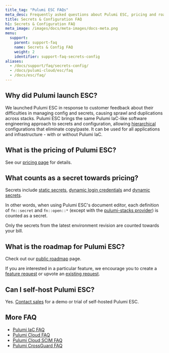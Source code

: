 ```yaml
---
title_tag: "Pulumi ESC FAQs"
meta_desc: Frequently asked questions about Pulumi ESC, pricing and roadmap.
title: Secrets & Configuration FAQ
h1: Secrets & Configuration FAQ
meta_image: /images/docs/meta-images/docs-meta.png
menu:
  support:
    parent: support-faq
    name: Secrets & Config FAQ
    weight: 2
    identifier: support-faq-secrets-config
aliases:
  - /docs/support/faq/secrets-config/
  - /docs/pulumi-cloud/esc/faq
  - /docs/esc/faq/
---
```


## Why did Pulumi launch ESC?

We launched Pulumi ESC in response to customer feedback about their difficulties in managing config and secrets, causing sprawl and duplications across stacks. Pulumi ESC brings the same Pulumi IaC-like software engineering approach to secrets and configuration, allowing [hierarchical](/docs/esc/#configuration-as-code) configurations that eliminate copy/paste. It can be used for all applications and infrastructure - with or without Pulumi IaC.

## What is the pricing of Pulumi ESC?

See our [pricing page](https://www.pulumi.com/pricing/) for details.

## What counts as a secret towards pricing?

Secrets include [static secrets](/docs/esc/get-started/store-and-retrieve-secrets/), [dynamic login credentials](/docs/esc/integrations/dynamic-login-credentials/) and [dynamic secrets](/docs/esc/integrations/dynamic-secrets/).

In other words, when using Pulumi ESC's document editor, each definition of `fn::secret` and `fn::open::*` (except with the [pulumi-stacks provider](/docs/esc/integrations/infrastructure/pulumi-iac/pulumi-stacks/)) is counted as a secret.

Only the secrets from the latest environment revision are counted towards your bill.

## What is the roadmap for Pulumi ESC?

Check out our [public roadmap](https://github.com/orgs/pulumi/projects/44/) page.

If you are interested in a particular feature, we encourage you to create a [feature request](https://github.com/pulumi/esc/issues/new/choose) or upvote an [existing request](https://github.com/pulumi/esc/issues).

## Can I self-host Pulumi ESC?

Yes. [Contact sales](/contact/?form=sales) for a demo or trial of self-hosted Pulumi ESC.

## More FAQ

- [Pulumi IaC FAQ](/docs/iac/support/faq/)
- [Pulumi Cloud FAQ](/docs/support/pulumi-cloud-faq/)
- [Pulumi Cloud SCIM FAQ](/docs/administration/access-identity/scim/faq/)
- [Pulumi CrossGuard FAQ](/docs/using-pulumi/crossguard/faq/)
